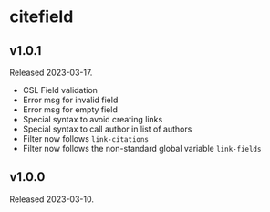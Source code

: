 citefield
========

v1.0.1
------

Released 2023-03-17.
- CSL Field validation
- Error msg for invalid field
- Error msg for empty field
- Special syntax to avoid creating links
- Special syntax to call author in list of authors
- Filter now follows `link-citations`
- Filter now follows the non-standard global variable `link-fields`


v1.0.0
------

Released 2023-03-10.
